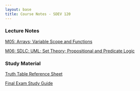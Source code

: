 ```yaml
---
layout: base
title: Course Notes - SDEV 120
---
```


### Lecture Notes 

[M05: Arrays; Variable Scope and Functions](m05.md)

[M06: SDLC; UML; Set Theory; Propositional and Predicate Logic](m06.md)

### Study Material

[Truth Table Reference Sheet](truth_table_reference_sheet.md)

[Final Exam Study Guide](final_exam_study_guide.md)